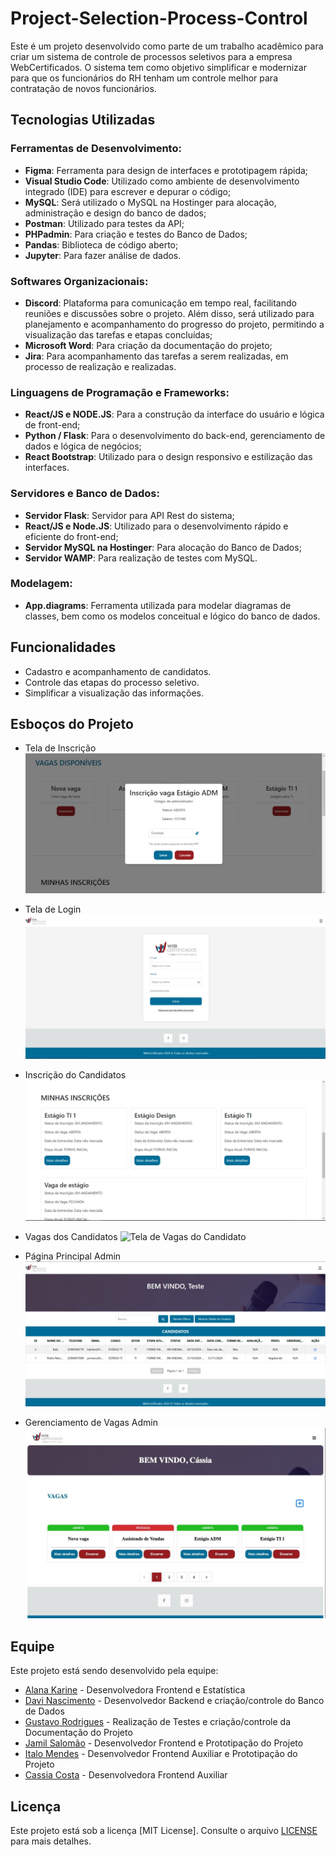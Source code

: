 # Project-Selection-Process-Control
Este é um projeto desenvolvido como parte de um trabalho acadêmico para criar um sistema de controle de processos seletivos para a empresa WebCertificados. O sistema tem como objetivo simplificar e modernizar para que os funcionários do RH tenham um controle melhor para contratação de novos funcionários.

## Tecnologias Utilizadas

### Ferramentas de Desenvolvimento:
- **Figma**: Ferramenta para design de interfaces e prototipagem rápida;
- **Visual Studio Code**: Utilizado como ambiente de desenvolvimento integrado (IDE)
para escrever e depurar o código;
- **MySQL**: Será utilizado o MySQL na Hostinger para alocação, administração e design
do banco de dados;
- **Postman**: Utilizado para testes da API;
- **PHPadmin**: Para criação e testes do Banco de Dados;
- **Pandas**: Biblioteca de código aberto;
- **Jupyter**:  Para fazer análise de dados.

### Softwares Organizacionais:
- **Discord**: Plataforma para comunicação em tempo real, facilitando reuniões e discussões
sobre o projeto. Além disso, será utilizado para planejamento e acompanhamento do
progresso do projeto, permitindo a visualização das tarefas e etapas concluídas;
- **Microsoft Word**: Para criação da documentação do projeto;
- **Jira**: Para acompanhamento das tarefas a serem realizadas, em processo de realização e realizadas.

### Linguagens de Programação e Frameworks:
- **React/JS e NODE.JS**: Para a construção da interface do usuário e lógica de front-end;
- **Python / Flask**: Para o desenvolvimento do back-end, gerenciamento de dados e lógica
de negócios;
- **React Bootstrap**: Utilizado para o design responsivo e estilização das interfaces.

### Servidores e Banco de Dados:
- **Servidor Flask**: Servidor para API Rest do sistema;
- **React/JS e Node.JS**: Utilizado para o desenvolvimento rápido e eficiente do front-end;
- **Servidor MySQL na Hostinger**: Para alocação do Banco de Dados;
- **Servidor WAMP**: Para realização de testes com MySQL.

### Modelagem:
- **App.diagrams**: Ferramenta utilizada para modelar diagramas de classes, bem como os modelos conceitual e lógico do banco de dados.

## Funcionalidades
- Cadastro e acompanhamento de candidatos.
- Controle das etapas do processo seletivo.
- Simplificar a visualização das informações.

## Esboços do Projeto

- Tela de Inscrição
![Tela de Inscrição](https://github.com/ExtraProjects860/Project-Selection-Process-Control/blob/main/img/Modal%20Inscri%C3%A7%C3%A3o.jfif)

- Tela de Login
![Tela de Login](https://github.com/ExtraProjects860/Project-Selection-Process-Control/blob/main/img/Login.jfif)

- Inscrição do Candidatos
![Tela de Inscrição do Candidato](https://github.com/ExtraProjects860/Project-Selection-Process-Control/blob/main/img/Inscri%C3%A7%C3%B5es%20Usu%C3%A1rio.jfif)

- Vagas dos Candidatos
![Tela de Vagas do Candidato](https://github.com/ExtraProjects860/Project-Selection-Process-Control/blob/main/img/Vagas%20usu%C3%A1rio.jfif)

- Página Principal Admin
![Tela de Adimin](https://github.com/ExtraProjects860/Project-Selection-Process-Control/blob/main/img/Tabela%20Candidatos.jfif)

- Gerenciamento de Vagas Admin
![Tela Gerenciamento de Vagas do Usuário](https://github.com/ExtraProjects860/Project-Selection-Process-Control/blob/main/img/Admin%20Vagas.jfif)

## Equipe

Este projeto está sendo desenvolvido pela equipe:

- [Alana Karine](https://github.com/AlanaK2) - Desenvolvedora Frontend e Estatística
- [Davi Nascimento](https://github.com/zedark860) - Desenvolvedor Backend e criação/controle do Banco de Dados
- [Gustavo Rodrigues](https://github.com/Gvcrodrigues99) - Realização de Testes e criação/controle da Documentação do
Projeto
- [Jamil Salomão](https://github.com/jamilsalomao) - Desenvolvedor Frontend e Prototipação do Projeto
- [Italo Mendes](https://github.com/ItaloBM) - Desenvolvedor Frontend Auxiliar e Prototipação do Projeto
- [Cassia Costa](https://github.com/CassiaCosta) - Desenvolvedora Frontend Auxiliar

## Licença

Este projeto está sob a licença [MIT License]. Consulte o arquivo [LICENSE](LICENSE) para mais detalhes.
